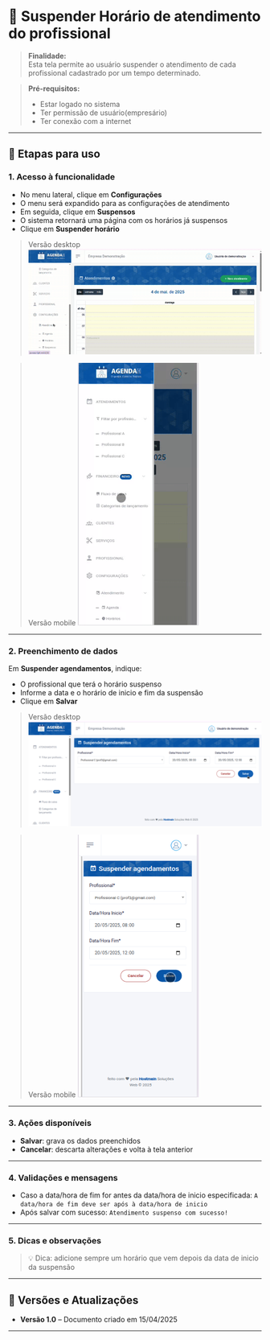 # 📘 Suspender Horário de atendimento do profissional

> **Finalidade:**  
> Esta tela permite ao usuário suspender o atendimento de cada profissional cadastrado por um tempo determinado.

> **Pré-requisitos:**    
> - Estar logado no sistema  
> - Ter permissão de usuário(empresário) 
> - Ter conexão com a internet

---

## 🧭 Etapas para uso

### 1. Acesso à funcionalidade
- No menu lateral, clique em **Configurações**
- O menu será expandido para as configurações de atendimento
- Em seguida, clique em **Suspensos**
- O sistema retornará uma página com os horários já suspensos
- Clique em **Suspender horário**

> Versão desktop
![Alt text](img/Desktop/horario_suspenso_parte1.gif)

> Versão mobile
![Alt text](img/Mobile/horario_suspenso_parte1.gif)

---

### 2. Preenchimento de dados
Em **Suspender agendamentos**, indique:
- O profissional que terá o horário suspenso
- Informe a data e o horário de inicio e fim da suspensão
- Clique em **Salvar**

> Versão desktop
![Alt text](img/Desktop/horario_suspenso_parte2.png)

> Versão mobile
![Alt text](img/Mobile/horario_suspenso_parte2.png)

---

### 3. Ações disponíveis
- **Salvar**: grava os dados preenchidos  
- **Cancelar**: descarta alterações e volta à tela anterior  

---

### 4. Validações e mensagens
- Caso a data/hora de fim for antes da data/hora de inicio especificada: `A data/hora de fim deve ser após à data/hora de inicio`
- Após salvar com sucesso: `Atendimento suspenso com sucesso!`  

---

### 5. Dicas e observações
> 💡 Dica: adicione sempre um horário que vem depois da data de inicio da suspensão

---

## 🔄 Versões e Atualizações

- **Versão 1.0** – Documento criado em 15/04/2025

---
